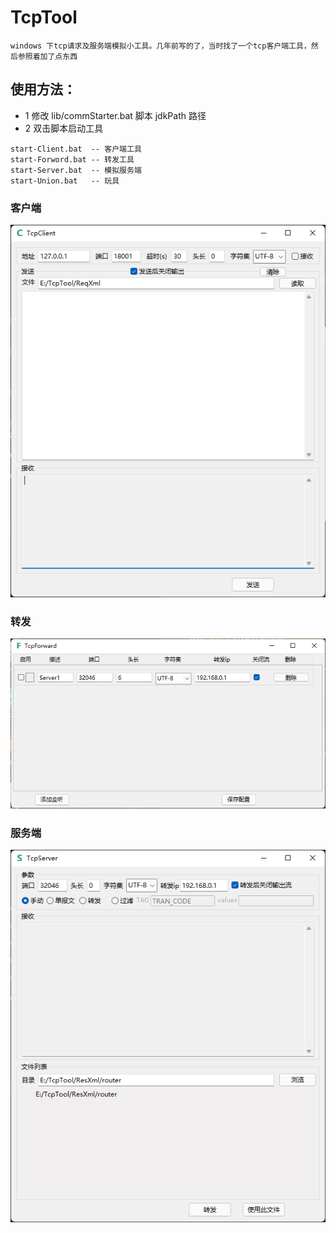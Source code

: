 # TcpTool

    windows 下tcp请求及服务端模拟小工具。几年前写的了，当时找了一个tcp客户端工具，然后参照着加了点东西
    

## 使用方法：

- 1 修改 lib/commStarter.bat 脚本 jdkPath 路径
- 2 双击脚本启动工具
```
start-Client.bat  -- 客户端工具
start-Forword.bat -- 转发工具
start-Server.bat  -- 模拟服务端
start-Union.bat   -- 玩具
```

### 客户端
![3](img-md/tcp-client.png)

### 转发
![3](img-md/tcp-forward.png)

### 服务端
![3](img-md/tcp-server.png)